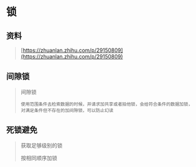 # 锁

## 资料

> [https://zhuanlan.zhihu.com/p/29150809](https://zhuanlan.zhihu.com/p/29150809)

## 间隙锁

> 间隙锁
>
> ```
> 使用范围条件去检索数据的时候，并请求加共享或者拍他锁，会给符合条件的数据加锁，对满足条件但不存在的加间隙锁，可以防止幻读
> ```

## 死锁避免

> 获取足够级别的锁
>
> 按相同顺序加锁




